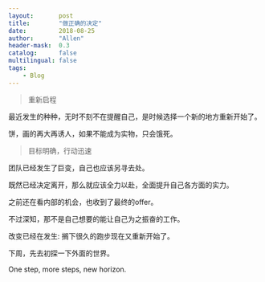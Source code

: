 ```yaml
---
layout:       post
title:        "做正确的决定"
date:         2018-08-25
author:       "Allen"
header-mask:  0.3
catalog:      false
multilingual: false
tags:
    - Blog
---
```

> 重新启程

最近发生的种种，无时不刻不在提醒自己，是时候选择一个新的地方重新开始了。

饼，画的再大再诱人，如果不能成为实物，只会饿死。

> 目标明确，行动迅速

团队已经发生了巨变，自己也应该另寻去处。

既然已经决定离开，那么就应该全力以赴，全面提升自己各方面的实力。

之前还在看内部的机会，也收到了最终的offer。

不过深知，那不是自己想要的能让自己为之振奋的工作。

改变已经在发生: 搁下很久的跑步现在又重新开始了。

下周，先去初探一下外面的世界。

One step, more steps, new horizon.

